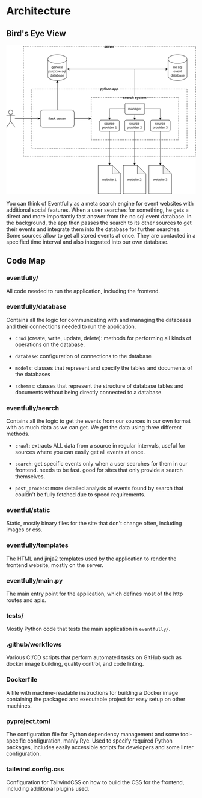 # Architecture

## Bird's Eye View

![Network Graph](/docs/network.drawio.svg)

You can think of Eventfully as a meta search engine for event websites with additional social features.
When a user searches for something, he gets a direct and more importantly fast answer from the no sql event database. In the background, the app then passes the search to its other sources to get their events and integrate them into the database for further searches. Some sources allow to get all stored events at once. They are contacted in a specified time interval and also integrated into our own database.

## Code Map

### eventfully/

All code needed to run the application, including the frontend.

### eventfully/database

Contains all the logic for communicating with and managing the databases and their connections needed to run the application.

- `crud` (create, write, update, delete): methods for performing all kinds of operations on the database.

- `database`: configuration of connections to the database

- `models`: classes that represent and specify the tables and documents of the databases

- `schemas`: classes that represent the structure of database tables and documents without being directly connected to a database.

### eventfully/search

Contains all the logic to get the events from our sources in our own format with as much data as we can get. We get the data using three different methods.

- `crawl`: extracts ALL data from a source in regular intervals, useful for sources where you can easily get all events at once.

- `search`: get specific events only when a user searches for them in our frontend. needs to be fast. good for sites that only provide a search themselves.

- `post_process`: more detailed analysis of events found by search that couldn't be fully fetched due to speed requirements.

### eventful/static

Static, mostly binary files for the site that don't change often, including images or css.  

### eventfully/templates

The HTML and jinja2 templates used by the application to render the frontend website, mostly on the server.  

### eventfully/main.py

The main entry point for the application, which defines most of the http routes and apis.  

### tests/

Mostly Python code that tests the main application in `eventfully/`.  

### .github/workflows

Various CI/CD scripts that perform automated tasks on GitHub such as docker image building, quality control, and code linting.  

### Dockerfile

A file with machine-readable instructions for building a Docker image containing the packaged and executable project for easy setup on other machines.  

### pyproject.toml

The configuration file for Python dependency management and some tool-specific configuration, manly Rye. Used to specify required Python packages, includes easily accessible scripts for developers and some linter configuration.  

### tailwind.config.css

Configuration for TailwindCSS on how to build the CSS for the frontend, including additional plugins used.
